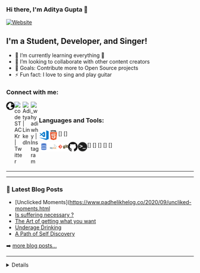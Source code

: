 ### Hi there, I'm Aditya Gupta 👋

[![Website](https://img.shields.io/website?label=padhelikhelog.co&style=for-the-badge&url=https%3A%2F%2Fpadhelikhelog.co)](https://padhelikhelog.co)

## I'm a Student, Developer, and Singer!

- 🌱 I’m currently learning everything 🤣
- 👯 I’m looking to collaborate with other content creators
- 🥅 Goals: Contribute more to Open Source projects
- ⚡ Fun fact: I love to sing and play guitar 

### Connect with me:

[<img align="left" alt="padhelikhelog.co" width="22px" src="https://raw.githubusercontent.com/iconic/open-iconic/master/svg/globe.svg" />][website]
[<img align="left" alt="codeSTACKr | Twitter" width="22px" src="https://cdn.jsdelivr.net/npm/simple-icons@v3/icons/twitter.svg" />][twitter]
[<img align="left" alt="Aditya | LinkedIn" width="22px" src="https://cdn.jsdelivr.net/npm/simple-icons@v3/icons/linkedin.svg" />][linkedin]
[<img align="left" alt="_whyadiwhy | Instagram" width="22px" src="https://cdn.jsdelivr.net/npm/simple-icons@v3/icons/instagram.svg" />][instagram]

<br />

### Languages and Tools:

[<img align="left" alt="Visual Studio Code" width="26px" src="https://raw.githubusercontent.com/github/explore/80688e429a7d4ef2fca1e82350fe8e3517d3494d/topics/visual-studio-code/visual-studio-code.png" />]
[<img align="left" alt="HTML5" width="26px" src="https://raw.githubusercontent.com/github/explore/80688e429a7d4ef2fca1e82350fe8e3517d3494d/topics/html/html.png" />]

[<img align="left" alt="SQL" width="26px" src="https://raw.githubusercontent.com/github/explore/80688e429a7d4ef2fca1e82350fe8e3517d3494d/topics/sql/sql.png" />]
[<img align="left" alt="MySQL" width="26px" src="https://raw.githubusercontent.com/github/explore/80688e429a7d4ef2fca1e82350fe8e3517d3494d/topics/mysql/mysql.png" />]
[<img align="left" alt="Git" width="26px" src="https://raw.githubusercontent.com/github/explore/80688e429a7d4ef2fca1e82350fe8e3517d3494d/topics/git/git.png" />]
[<img align="left" alt="GitHub" width="26px" src="https://raw.githubusercontent.com/github/explore/78df643247d429f6cc873026c0622819ad797942/topics/github/github.png" />]
[<img align="left" alt="Terminal" width="26px" src="https://raw.githubusercontent.com/github/explore/80688e429a7d4ef2fca1e82350fe8e3517d3494d/topics/terminal/terminal.png" />]

<br />
<br />

---

---

### 📕 Latest Blog Posts

<!-- BLOG-POST-LIST:START -->
- [Unclicked Moments](https://www.padhelikhelog.co/2020/09/uncliked-moments.html
- [Is suffering necessary ?](https://www.padhelikhelog.co/2020/08/is-suffering-necessary.html)
- [The Art of getting what you want](padhelikhelog.co/2020/08/the-art-of-getting-what-you-want.html)
- [Underage Drinking](https://www.padhelikhelog.co/2020/08/underage-drinking.html)
- [A Path of Self Discovery](https://www.padhelikhelog.co/2020/08/a-path-of-self-discovery.html)
<!-- BLOG-POST-LIST:END -->

➡️ [more blog posts...](https://padhelikhelog.co)

---

<details>

</details>

[website]: https://padhelikhelog.co.com
[twitter]: https://twitter.com/ADITYAG11773774
[instagram]: https://instagram.com/_whyadiwhy
[linkedin]: https://www.linkedin.com/in/aditya-gupta-638bb7147


